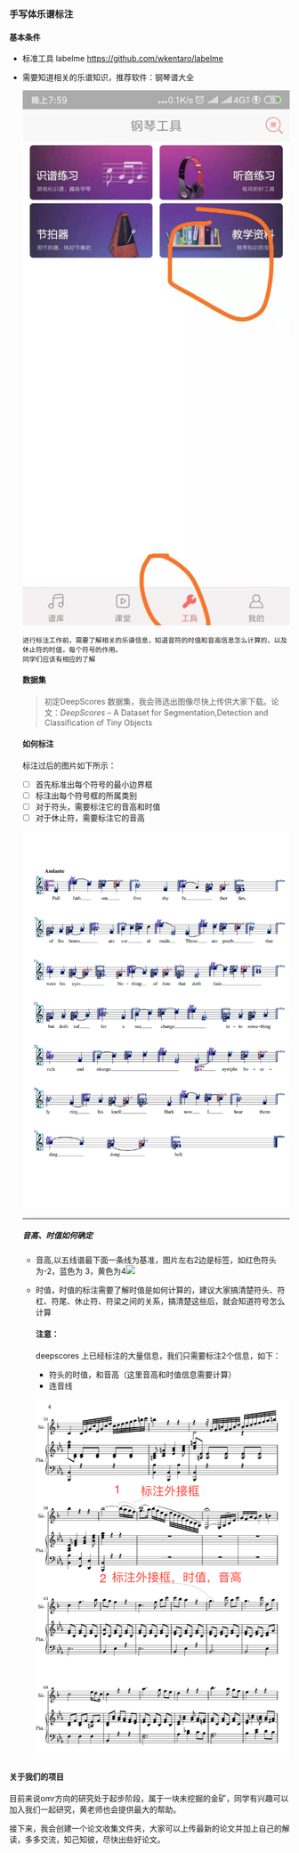 ### 手写体乐谱标注

#### 基本条件

- 标准工具  labelme   https://github.com/wkentaro/labelme

- 需要知道相关的乐谱知识，推荐软件：钢琴谱大全

  ![](111.jpeg)

  ```
  进行标注工作前，需要了解相关的乐谱信息，知道音符的时值和音高信息怎么计算的，以及休止符的时值，每个符号的作用。
  同学们应该有相应的了解
  ```

  #### 数据集

  > 初定DeepScores 数据集，我会筛选出图像尽快上传供大家下载。论文：*DeepScores* – A Dataset for Segmentation,Detection and Classification of Tiny Objects

  #### 如何标注

  标注过后的图片如下所示：

  - [ ] 首先标准出每个符号的最小边界框
  - [ ]  标注出每个符号框的所属类别
  - [ ] 对于符头，需要标注它的音高和时值
  - [ ] 对于休止符，需要标注它的音高

  ![](2222.png)

  ------------

  ##### 音高、时值如何确定

  - 音高,以五线谱最下面一条线为基准，图片左右2边是标签，如红色符头为-2，蓝色为 3，黄色为4![](/Users/jx/work/BJUT-OMR/音高.png)

  - 时值，时值的标注需要了解时值是如何计算的，建议大家搞清楚符头、符杠、符尾、休止符、符梁之间的关系，搞清楚这些后，就会知道符号怎么计算

    #### 注意：

    deepscores 上已经标注的大量信息，我们只需要标注2个信息，如下：

    - 符头的时值，和音高（这里音高和时值信息需要计算）
    - 连音线

    ![](标注.png)

#### 关于我们的项目
 目前来说omr方向的研究处于起步阶段，属于一块未挖掘的金矿，同学有兴趣可以加入我们一起研究，黄老师也会提供最大的帮助。

 接下来，我会创建一个论文收集文件夹，大家可以上传最新的论文并加上自己的解读，多多交流，知己知彼，尽快出些好论文。

  

  
